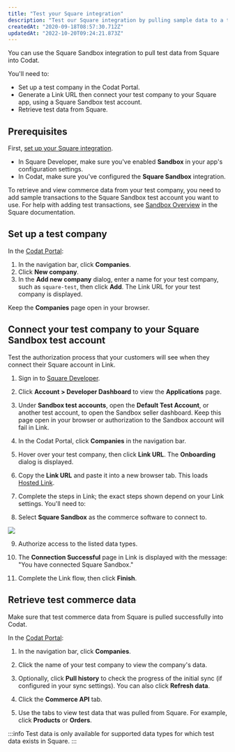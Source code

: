```yaml
---
title: "Test your Square integration"
description: "Test our Square integration by pulling sample data to a test company"
createdAt: "2020-09-18T08:57:30.712Z"
updatedAt: "2022-10-20T09:24:21.873Z"
---
```


You can use the Square Sandbox integration to pull test data from Square into Codat.

You'll need to:

- Set up a test company in the Codat Portal.
- Generate a Link URL then connect your test company to your Square app, using a Square Sandbox test account.
- Retrieve test data from Square.

## Prerequisites

First, [set up your Square integration](/integrations/commerce/square/commerce-square-setup).

- In Square Developer, make sure you've enabled **Sandbox** in your app's configuration settings.
- In Codat, make sure you've configured the **Square Sandbox** integration.

To retrieve and view commerce data from your test company, you need to add sample transactions to the Square Sandbox test account you want to use. For help with adding test transactions, see <a href="https://developer.squareup.com/docs/devtools/sandbox/overview" target="_blank">Sandbox Overview</a> in the Square documentation.

## Set up a test company

In the <a href="https://app.codat.io/" target="_blank">Codat Portal</a>:

1. In the navigation bar, click **Companies**.
2. Click **New company**.
3. In the **Add new company** dialog, enter a name for your test company, such as `square-test`, then click **Add**.
   The Link URL for your test company is displayed.

Keep the **Companies** page open in your browser.

## Connect your test company to your Square Sandbox test account

Test the authorization process that your customers will see when they connect their Square account in Link.

1. Sign in to <a href="https://developer.squareup.com/" target="_blank">Square Developer</a>.
2. Click **Account > Developer Dashboard** to view the **Applications** page.
3. Under **Sandbox test accounts**, open the **Default Test Account**, or another test account, to open the Sandbox seller dashboard. Keep this page open in your browser or authorization to the Sandbox account will fail in Link.
4. In the Codat Portal, click **Companies** in the navigation bar.
5. Hover over your test company, then click **Link URL**. The **Onboarding** dialog is displayed.
6. Copy the **Link URL** and paste it into a new browser tab. This loads [Hosted Link](/auth-flow/authorize-hosted-link).

7. Complete the steps in Link; the exact steps shown depend on your Link settings. You'll need to:

8. Select **Square Sandbox** as the commerce software to connect to.

<img src="/img/old/5b21f24-link-site-select-square-sandbox.png" />

9. Authorize access to the listed data types.

10. The **Connection Successful** page in Link is displayed with the message: "You have connected Square Sandbox."

11. Complete the Link flow, then click **Finish**.

## Retrieve test commerce data

Make sure that test commerce data from Square is pulled successfully into Codat.

In the <a href="https://app.codat.io/" target="_blank">Codat Portal</a>:

1. In the navigation bar, click **Companies**.

2. Click the name of your test company to view the company's data.

3. Optionally, click **Pull history** to check the progress of the initial sync (if configured in your sync settings). You can also click **Refresh data**.

4. Click the **Commerce API** tab.

5. Use the tabs to view test data that was pulled from Square. For example, click **Products** or **Orders**.

:::info
Test data is only available for supported data types for which test data exists in Square.
:::
